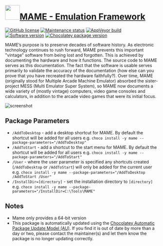 # [<img src="https://cdn.jsdelivr.net/gh/dgalbraith/chocolatey-packages@e184f68c9b0399f6ed12453be4b6dd5f79beeaa2/icons/mame.png" width="48" height="48" />MAME - Emulation Framework](https://community.chocolatey.org/packages/mame)

[![GitHub license](https://img.shields.io/github/license/mamedev/mame)](https://github.com/dbgate/dbgate/blob/master/COPYING)
[![Maintenance status](https://img.shields.io/badge/maintained%3F-yes-green.svg)](https://gitHub.com/dgalbraith/chocolatey-packages/graphs/commit-activity)
[![AppVeyor build](https://img.shields.io/appveyor/ci/dgalbraith/chocolatey-packages)](https://ci.appveyor.com/project/dgalbraith/chocolatey-packages)
[![Software version](https://img.shields.io/badge/Source-v0.278-blue)](https://github.com/mamedev/mame/releases/tag/mame0278)
[![Chocolatey package version](https://img.shields.io/chocolatey/v/mame?label=Chocolatey)](https://community.chocolatey.org/packages/mame)

MAME’s purpose is to preserve decades of software history. As electronic
technology continues to rush forward, MAME prevents this important "vintage"
software from being lost and forgotten. This is achieved by documenting the
hardware and how it functions. The source code to MAME serves as this
documentation. The fact that the software is usable serves primarily to
validate the accuracy of the documentation (how else can you prove that you
have recreated the hardware faithfully?). Over time, MAME (originally stood
for Multiple Arcade Machine Emulator) absorbed the sister-project MESS (Multi
Emulator Super System), so MAME now documents a wide variety of (mostly
vintage) computers, video game consoles and calculators, in addition to the
arcade video games that were its initial focus.

![screenshot](https://cdn.jsdelivr.net/gh/dgalbraith/chocolatey-packages@80973991692dc8557725ecef9caefba958369241/automatic/mame/screenshot.png)

## Package Parameters

* `/AddToDesktop` - add a desktop shortcut for MAME.  By default the shortcut will be added for all users
e.g. `choco install -y mame --package-parameters="/AddToDesktop"`
* `/AddToStart` - add a shortcut to the start menu for MAME.  By default the shortcut will be added for all users
e.g. `choco install -y mame --package-parameters="/AddToStart"`
* `/User` - where the user parameter is specified any shortcuts created (`/AddToDesktop` or `/AddToStart`) will only
be added for the current user
e.g. `choco install -y mame --package-parameters="/AddToDesktop /AddToStart /User"`
* `/InstallDir=[directory]` - set the installation directory to `[directory]`
  e.g. `choco install -y mame --package-parameters="/InstallDir=C:\Tools\MAME"`

## Notes

* Mame only provides a 64-bit version
* This package is automatically updated using the [Chocolatey Automatic Package Update Model (AU)](https://github.com/majkinetor/au/blob/master/README.md).
If you find it is out of date by more than a day or two, please contact the maintainer(s) and let them know the package is no longer updating correctly.
